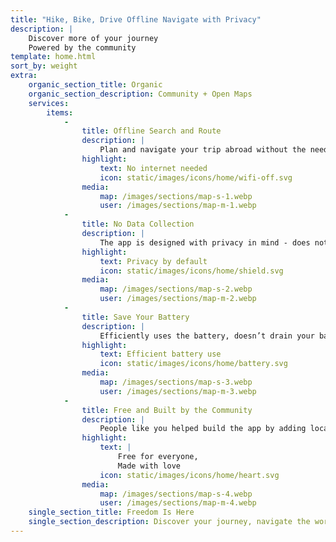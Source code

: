 ```yaml
---
title: "Hike, Bike, Drive Offline Navigate with Privacy"
description: |
    Discover more of your journey  
    Powered by the community
template: home.html
sort_by: weight
extra:
    organic_section_title: Organic
    organic_section_description: Community + Open Maps
    services:
        items:
            -
                title: Offline Search and Route
                description: |
                    Plan and navigate your trip abroad without the need for mobile data, and search waypoints while on a distant hike.
                highlight:
                    text: No internet needed
                    icon: static/images/icons/home/wifi-off.svg
                media:
                    map: /images/sections/map-s-1.webp
                    user: /images/sections/map-m-1.webp
            -
                title: No Data Collection
                description: |
                    The app is designed with privacy in mind - does not identify people, does not track you, and does not collect any information.
                highlight:
                    text: Privacy by default
                    icon: static/images/icons/home/shield.svg
                media:
                    map: /images/sections/map-s-2.webp
                    user: /images/sections/map-m-2.webp
            -
                title: Save Your Battery
                description: |
                    Efficiently uses the battery, doesn’t drain your battery like other navigation apps.
                highlight:
                    text: Efficient battery use
                    icon: static/images/icons/home/battery.svg
                media:
                    map: /images/sections/map-s-3.webp
                    user: /images/sections/map-m-3.webp
            -
                title: Free and Built by the Community
                description: |
                    People like you helped build the app by adding locations to <span class="text-icon"><svg viewBox="0 0 19 19"><use href="#icon-open-street-map"></use></svg> [OpenStreetMap](https://openstreetmap.org)</span>, giving feedback on features, and contributing code on Codeberg in the open-source community.
                highlight:
                    text: |
                        Free for everyone,  
                        Made with love
                    icon: static/images/icons/home/heart.svg
                media:
                    map: /images/sections/map-s-4.webp
                    user: /images/sections/map-m-4.webp
    single_section_title: Freedom Is Here
    single_section_description: Discover your journey, navigate the world with privacy and community at the forefront.
---
```



